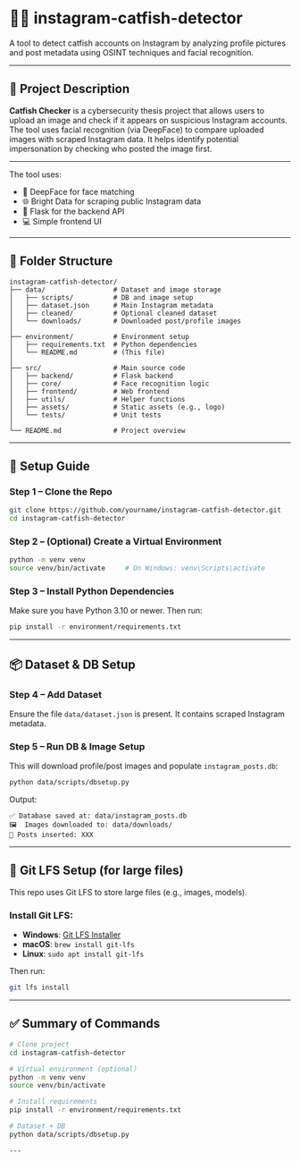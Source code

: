 # 🕵️‍♂️ instagram-catfish-detector

A tool to detect catfish accounts on Instagram by analyzing profile pictures and post metadata using OSINT techniques and facial recognition.

---
## 📖 Project Description

**Catfish Checker** is a cybersecurity thesis project that allows users to upload an image and check if it appears on suspicious Instagram accounts.  
The tool uses facial recognition (via DeepFace) to compare uploaded images with scraped Instagram data. It helps identify potential impersonation by checking who posted the image first.

---

The tool uses:

* 🧠 DeepFace for face matching
* 🌐 Bright Data for scraping public Instagram data
* 🐍 Flask for the backend API
* 💻 Simple frontend UI

---

## 🧱 Folder Structure

```
instagram-catfish-detector/
├── data/                 # Dataset and image storage
│   ├── scripts/          # DB and image setup
│   ├── dataset.json      # Main Instagram metadata
│   ├── cleaned/          # Optional cleaned dataset
│   └── downloads/        # Downloaded post/profile images
│
├── environment/          # Environment setup
│   ├── requirements.txt  # Python dependencies
│   └── README.md         # (This file)
│
├── src/                  # Main source code
│   ├── backend/          # Flask backend
│   ├── core/             # Face recognition logic
│   ├── frontend/         # Web frontend
│   ├── utils/            # Helper functions
│   ├── assets/           # Static assets (e.g., logo)
│   └── tests/            # Unit tests
│
└── README.md             # Project overview
```

---

## 🚀 Setup Guide

### Step 1 – Clone the Repo

```bash
git clone https://github.com/yourname/instagram-catfish-detector.git
cd instagram-catfish-detector
```

### Step 2 – (Optional) Create a Virtual Environment

```bash
python -m venv venv
source venv/bin/activate     # On Windows: venv\Scripts\activate
```

### Step 3 – Install Python Dependencies

Make sure you have Python 3.10 or newer. Then run:

```bash
pip install -r environment/requirements.txt
```

---

## 📦 Dataset & DB Setup

### Step 4 – Add Dataset

Ensure the file `data/dataset.json` is present. It contains scraped Instagram metadata.

### Step 5 – Run DB & Image Setup

This will download profile/post images and populate `instagram_posts.db`:

```bash
python data/scripts/dbsetup.py
```

Output:

```
✅ Database saved at: data/instagram_posts.db
🖼️  Images downloaded to: data/downloads/
🧮 Posts inserted: XXX
```

---

## 📌 Git LFS Setup (for large files)

This repo uses Git LFS to store large files (e.g., images, models).

### Install Git LFS:

* **Windows**: [Git LFS Installer](https://git-lfs.github.com/)
* **macOS**: `brew install git-lfs`
* **Linux**: `sudo apt install git-lfs`

Then run:

```bash
git lfs install
```

---

## ✅ Summary of Commands

```bash
# Clone project
cd instagram-catfish-detector

# Virtual environment (optional)
python -m venv venv
source venv/bin/activate

# Install requirements
pip install -r environment/requirements.txt

# Dataset + DB
python data/scripts/dbsetup.py

---